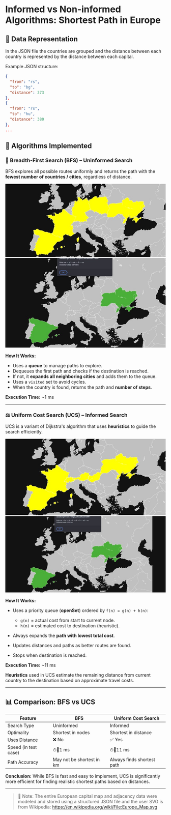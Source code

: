 # Informed vs Non-informed Algorithms: Shortest Path in Europe

## 📂 Data Representation

In the JSON file the countries are grouped and the distance between each country is represented by the distance between each capital.

Example JSON structure:

```json
{
  "from": "rs",
  "to": "bg",
  "distance": 373
},
{
  "from": "rs",
  "to": "hu",
  "distance": 380
},
...
```

## 🤖 Algorithms Implemented

### 🔄 Breadth-First Search (BFS) – Uninformed Search

BFS explores all possible routes uniformly and returns the path with the **fewest number of countries / cities**, regardless of distance.

![BFS](images/bfs1.png)
![BFS](images/bfs2.png)

**How It Works:**

* Uses a **queue** to manage paths to explore.
* Dequeues the first path and checks if the destination is reached.
* If not, it **expands all neighboring cities** and adds them to the queue.
* Uses a `visited` set to avoid cycles.
* When the country is found, returns the path and **number of steps**.

**Execution Time:** \~1 ms

---

### ⚖️ Uniform Cost Search (UCS) – Informed Search

UCS is a variant of Dijkstra's algorithm that uses **heuristics** to guide the search efficiently.

![UCS1](images/ucs1.png)
![UCS2](images/ucs2.png)


**How It Works:**

* Uses a priority queue (**openSet**) ordered by `f(n) = g(n) + h(n)`:

  * `g(n)` = actual cost from start to current node.
  * `h(n)` = estimated cost to destination (heuristic).
* Always expands the **path with lowest total cost**.
* Updates distances and paths as better routes are found.
* Stops when destination is reached.

**Execution Time:** \~11 ms

**Heuristics** used in UCS estimate the remaining distance from current country to the destination based on approximate travel costs.

---

## 📊 Comparison: BFS vs UCS

| Feature              | BFS                       | Uniform Cost Search        |
| -------------------- | ------------------------- | -------------------------- |
| Search Type          | Uninformed                | Informed                   |
| Optimality           | Shortest in nodes         | Shortest in distance       |
| Uses Distance        | ❌ No                      | ✅ Yes                      |
| Speed (in test case) | ⏱1 ms                    | ⏱11 ms                    |
| Path Accuracy        | May not be shortest in km | Always finds shortest path |

**Conclusion:** While BFS is fast and easy to implement, UCS is significantly more efficient for finding realistic shortest paths based on distances.

---

> 📄 Note: The entire European capital map and adjacency data were modeled and stored using a structured JSON file and the user SVG is from Wikipedia: https://en.wikipedia.org/wiki/File:Europe_Map.svg
